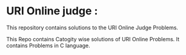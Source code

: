 # URI Online judge :

This repository contains solutions to the URI Online Judge Problems.

This Repo contains Catogity wise solutions of URI Online Problems. It contains Problems in C language.

